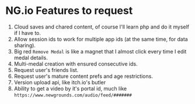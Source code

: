 # NG.io Features to request
1. Cloud saves and chared content, of course I'll learn php and do it myself if I have to.
2. Allow session ids to work for multiple app ids (at the same time, for data sharing).
3. Big red `Remove Medal` is like a magnet that I almost click every time I edit medal details.
4. Multi-medal creation with ensured consecutive ids.
5. Request user's friends list.
6. Request user's mature content prefs and age restrictions.
7. Version upload api, like itch.io's butler
8. Ability to get a video by it's portal id, much like `https://www.newgrounds.com/audio/feed/#######`

